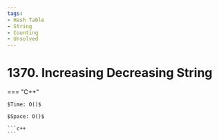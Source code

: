 ```yaml
---
tags:
- Hash Table
- String
- Counting
- Unsolved
---
```



# 1370. Increasing Decreasing String

=== "C++"

    $Time: O()$

    $Space: O()$

    ```c++
    ```